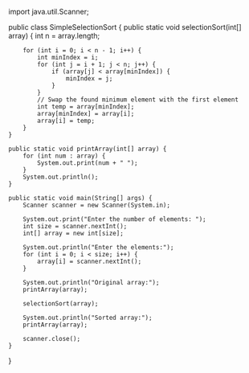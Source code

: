 import java.util.Scanner;

public class SimpleSelectionSort {
    public static void selectionSort(int[] array) {
        int n = array.length;

        for (int i = 0; i < n - 1; i++) {
            int minIndex = i;
            for (int j = i + 1; j < n; j++) {
                if (array[j] < array[minIndex]) {
                    minIndex = j;
                }
            }
            // Swap the found minimum element with the first element
            int temp = array[minIndex];
            array[minIndex] = array[i];
            array[i] = temp;
        }
    }

    public static void printArray(int[] array) {
        for (int num : array) {
            System.out.print(num + " ");
        }
        System.out.println();
    }

    public static void main(String[] args) {
        Scanner scanner = new Scanner(System.in);

        System.out.print("Enter the number of elements: ");
        int size = scanner.nextInt();
        int[] array = new int[size];

        System.out.println("Enter the elements:");
        for (int i = 0; i < size; i++) {
            array[i] = scanner.nextInt();
        }

        System.out.println("Original array:");
        printArray(array);

        selectionSort(array);

        System.out.println("Sorted array:");
        printArray(array);

        scanner.close();
    }
}
